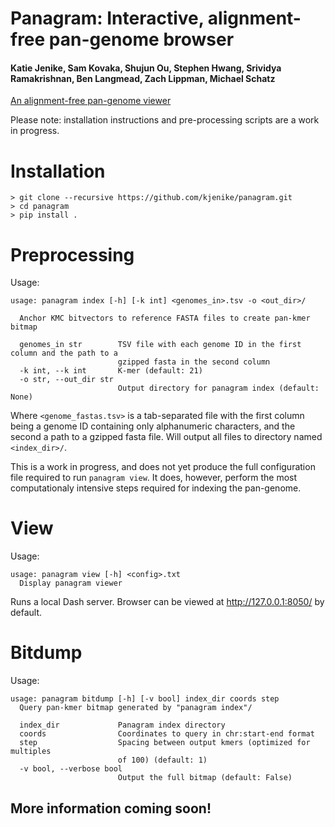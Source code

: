 # Panagram: Interactive, alignment-free pan-genome browser  

#### Katie Jenike, Sam Kovaka, Shujun Ou, Stephen Hwang, Srividya Ramakrishnan, Ben Langmead, Zach Lippman, Michael Schatz


[An alignment-free pan-genome viewer](https://www.dropbox.com/s/g7snjgr8bs6c2uj/2023.01.17.Panagram.pdf)

Please note: installation instructions and pre-processing scripts are a work in progress. 

# Installation

```
> git clone --recursive https://github.com/kjenike/panagram.git
> cd panagram
> pip install .
```

# Preprocessing
Usage:
```
usage: panagram index [-h] [-k int] <genomes_in>.tsv -o <out_dir>/

  Anchor KMC bitvectors to reference FASTA files to create pan-kmer bitmap

  genomes_in str        TSV file with each genome ID in the first column and the path to a
                        gzipped fasta in the second column
  -k int, --k int       K-mer (default: 21)
  -o str, --out_dir str
                        Output directory for panagram index (default: None)

```

Where `<genome_fastas.tsv>` is a tab-separated file with the first column being a genome ID containing only alphanumeric characters, and the second a path to a gzipped fasta file. Will output all files to directory named `<index_dir>/`.

This is a work in progress, and does not yet produce the full configuration file required to run `panagram view`. It does, however, perform the most computationaly intensive steps required for indexing the pan-genome.

# View

Usage:
```
usage: panagram view [-h] <config>.txt
  Display panagram viewer
```

Runs a local Dash server. Browser can be viewed at http://127.0.0.1:8050/ by default.

# Bitdump

Usage:
```
usage: panagram bitdump [-h] [-v bool] index_dir coords step
  Query pan-kmer bitmap generated by "panagram index"/

  index_dir             Panagram index directory
  coords                Coordinates to query in chr:start-end format
  step                  Spacing between output kmers (optimized for multiples
                        of 100) (default: 1)
  -v bool, --verbose bool
                        Output the full bitmap (default: False)
```


## More information coming soon!
